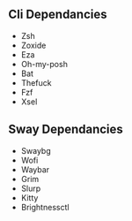## Cli Dependancies
* Zsh
* Zoxide
* Eza
* Oh-my-posh
* Bat
* Thefuck
* Fzf
* Xsel

## Sway Dependancies
* Swaybg
* Wofi
* Waybar
* Grim
* Slurp
* Kitty
* Brightnessctl
